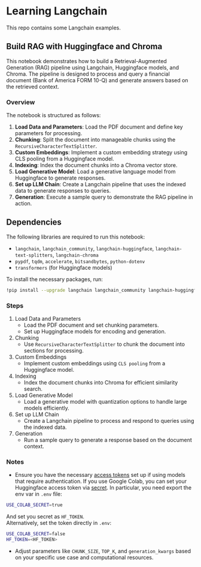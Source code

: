 # Learning Langchain
This repo contains some Langchain examples.

## Build RAG with Huggingface and Chroma
This notebook demonstrates how to build a Retrieval-Augmented Generation (RAG) pipeline using Langchain, Huggingface models, and Chroma. The pipeline is designed to process and query a financial document (Bank of America FORM 10-Q) and generate answers based on the retrieved context.

### Overview

The notebook is structured as follows:

1. **Load Data and Parameters**: Load the PDF document and define key parameters for processing.
2. **Chunking**: Split the document into manageable chunks using the `RecursiveCharacterTextSplitter`.
3. **Custom Embeddings**: Implement a custom embedding strategy using CLS pooling from a Huggingface model.
4. **Indexing**: Index the document chunks into a Chroma vector store.
5. **Load Generative Model**: Load a generative language model from Huggingface to generate responses.
6. **Set up LLM Chain**: Create a Langchain pipeline that uses the indexed data to generate responses to queries.
7. **Generation**: Execute a sample query to demonstrate the RAG pipeline in action.

## Dependencies

The following libraries are required to run this notebook:

- `langchain`, `langchain_community`, `langchain-huggingface`, `langchain-text-splitters`, `langchain-chroma`
- `pypdf`, `tqdm`, `accelerate`, `bitsandbytes`, `python-dotenv`
- `transformers` (for Huggingface models)

To install the necessary packages, run:

```bash
!pip install --upgrade langchain langchain_community langchain-huggingface langchain-text-splitters langchain-chroma pypdf tqdm accelerate bitsandbytes python-dotenv
```

### Steps
1. Load Data and Parameters
    - Load the PDF document and set chunking parameters.
    - Set up Huggingface models for encoding and generation.
2. Chunking
    - Use `RecursiveCharacterTextSplitter` to chunk the document into sections for processing.
3. Custom Embeddings
    - Implement custom embeddings using `CLS pooling` from a Huggingface model.
4. Indexing
    - Index the document chunks into Chroma for efficient similarity search.
5. Load Generative Model
    - Load a generative model with quantization options to handle large models efficiently.
6. Set up LLM Chain
    - Create a Langchain pipeline to process and respond to queries using the indexed data.
7. Generation
    - Run a sample query to generate a response based on the document context.

### Notes
- Ensure you have the necessary [access tokens](https://huggingface.co/docs/hub/security-tokens) set up if using models that require authentication. If you use Google Colab, you can set your Huggingface access token via [secret](https://x.com/GoogleColab/status/1719798406195867814). In particular, you need export the env var in `.env` file:
```bash
USE_COLAB_SECRET=true
```
And set you secret as `HF_TOKEN`. \
Alternatively, set the token directly in `.env`:
```bash
USE_COLAB_SECRET=false
HF_TOKEN=<HF_TOKEN>
```
- Adjust parameters like `CHUNK_SIZE`, `TOP_K`, and `generation_kwargs` based on your specific use case and computational resources.
